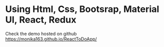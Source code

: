 





# Using Html, Css, Bootsrap, Material UI, React, Redux

Check the demo hosted on github https://monika163.github.io/ReactToDoApp/
